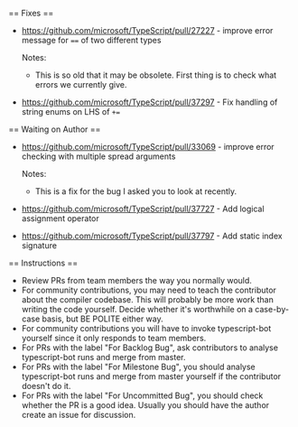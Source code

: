 == Fixes ==

* https://github.com/microsoft/TypeScript/pull/27227 - improve error message for `==` of two different types

  Notes:
  - This is so old that it may be obsolete. First thing is to check what errors we currently give.
* https://github.com/microsoft/TypeScript/pull/37297 - Fix handling of string enums on LHS of `+=`

== Waiting on Author ==

* https://github.com/microsoft/TypeScript/pull/33069 - improve error checking with multiple spread arguments

  Notes:
  - This is a fix for the bug I asked you to look at recently.
* https://github.com/microsoft/TypeScript/pull/37727 - Add logical assignment operator
* https://github.com/microsoft/TypeScript/pull/37797 - Add static index signature

== Instructions ==

* Review PRs from team members the way you normally would.
* For community contributions, you may need to teach the contributor about the compiler codebase. This will probably be more work than writing the code yourself. Decide whether it's worthwhile on a case-by-case basis, but BE POLITE either way.
* For community contributions you will have to invoke typescript-bot yourself since it only responds to team members.
* For PRs with the label "For Backlog Bug", ask contributors to analyse typescript-bot runs and merge from master.
* For PRs with the label "For Milestone Bug", you should analyse typescript-bot runs and merge from master yourself if the contributor doesn't do it.
* For PRs with the label "For Uncommitted Bug", you should check whether the PR is a good idea. Usually you should have the author create an issue for discussion.
